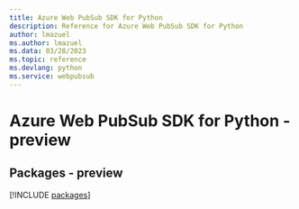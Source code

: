 ```yaml
---
title: Azure Web PubSub SDK for Python
description: Reference for Azure Web PubSub SDK for Python
author: lmazuel
ms.author: lmazuel
ms.data: 03/28/2023
ms.topic: reference
ms.devlang: python
ms.service: webpubsub
---
```

# Azure Web PubSub SDK for Python - preview
## Packages - preview
[!INCLUDE [packages](web-pubsub-index.md)]